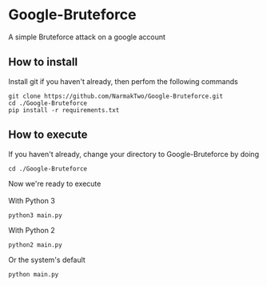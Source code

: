 # Google-Bruteforce
A simple Bruteforce attack on a google account

## How to install
Install git if you haven't already, then perfom the following commands
```
git clone https://github.com/NarmakTwo/Google-Bruteforce.git
cd ./Google-Bruteforce
pip install -r requirements.txt
```

## How to execute
If you haven't already, change your directory to Google-Bruteforce by doing
```
cd ./Google-Bruteforce
```
Now we're ready to execute<br><br>
With Python 3
```
python3 main.py
```
With Python 2
```
python2 main.py
```
Or the system's default
```
python main.py
```
